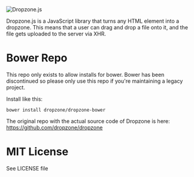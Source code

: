 <img alt="Dropzone.js" src="https://raw.githubusercontent.com/dropzone/dropzone/assets/github-logo.svg" />

Dropzone.js is a JavaScript library that turns any HTML element into a dropzone.
This means that a user can drag and drop a file onto it, and the file gets
uploaded to the server via XHR.

# Bower Repo

This repo only exists to allow installs for bower. Bower has been discontinued
so please only use this repo if you're maintaining a legacy project.

Install like this:

`bower install dropzone/dropzone-bower`

The original repo with the actual source code of Dropzone is here:
https://github.com/dropzone/dropzone

# MIT License

See LICENSE file
